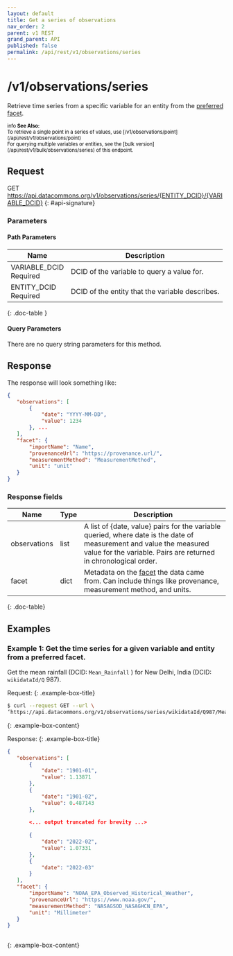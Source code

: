 ```yaml
---
layout: default
title: Get a series of observations
nav_order: 2
parent: v1 REST
grand_parent: API
published: false
permalink: /api/rest/v1/observations/series
---
```

 
 
 

# /v1/observations/series

 
Retrieve time series from a specific variable for an entity from the [preferred facet](/api/intro_to_data_commons#preferred).
 
<div markdown="span" class="alert alert-warning" role="alert" style="color:black; font-size: 0.8em">
   <span class="material-icons md-16">info </span><b>See Also:</b><br />
   To retrieve a single point in a series of values, use [/v1/observations/point](/api/rest/v1/observations/point)<br />
   For querying multiple variables or entities, see the [bulk version](/api/rest/v1/bulk/observations/series) of this endpoint.
</div>
 
 
 

## Request

 
GET https://api.datacommons.org/v1/observations/series/{ENTITY_DCID}/{VARIABLE_DCID}
{: #api-signature}
<script src="/assets/js/syntax_highlighting.js"></script>
 

### Parameters

 

#### Path Parameters

 
| Name                                                | Description                   |
| --------------------------------------------------- | ----------------------------- |
| VARIABLE_DCID <br /> <required-tag>Required</required-tag> | DCID of the variable to query a value for. |
| ENTITY_DCID <br /> <required-tag>Required</required-tag> | DCID of the entity that the variable describes. |
{: .doc-table }
 

#### Query Parameters

 
There are no query string parameters for this method.
 

## Response

 
The response will look something like:
 

```json
{
   "observations": [
       {
           "date": "YYYY-MM-DD",
           "value": 1234
       }, ...
   ],
   "facet": {
       "importName": "Name",
       "provenanceUrl": "https://provenance.url/",
       "measurementMethod": "MeasurementMethod",
       "unit": "unit"
   }
}
```

 

### Response fields

 
| Name     | Type   | Description                |
| -------- | ------ | -------------------------- |
| observations    | list | A list of {date, value} pairs for the variable queried, where date is the date of measurement and value the measured value for the variable. Pairs are returned in chronological order. |
| facet    | dict   | Metadata on the [facet](/api/rest/v1/intro_to_data_commons#facet) the data came from. Can include things like provenance, measurement method, and units. |
{: .doc-table}
 

## Examples

 

### Example 1: Get the time series for a given variable and entity from a preferred facet.

 
Get the mean rainfall (DCID: `Mean_Rainfall` ) for New Delhi, India (DCID: `wikidataId/Q` 987).
 
Request:
{: .example-box-title}

```bash
$ curl --request GET --url \
‘https://api.datacommons.org/v1/observations/series/wikidataId/Q987/Mean_Rainfall’
```
{: .example-box-content}
 
Response:
{: .example-box-title}

```json
{
   "observations": [
       {
           "date": "1901-01",
           "value": 1.13871
       },
       {
           "date": "1901-02",
           "value": 0.487143
       },
      
       <... output truncated for brevity ...>
 
       {
           "date": "2022-02",
           "value": 1.07331
       },
       {
           "date": "2022-03"
       }
   ],
   "facet": {
       "importName": "NOAA_EPA_Observed_Historical_Weather",
       "provenanceUrl": "https://www.noaa.gov/",
       "measurementMethod": "NASAGSOD_NASAGHCN_EPA",
       "unit": "Millimeter"
   }
}
 
```
{: .example-box-content}
 
 
 
